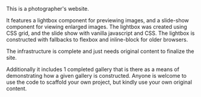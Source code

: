 This is a photographer's website.

It features a lightbox component for previewing images, and a slide-show component for viewing enlarged images. The lightbox was created using CSS grid, and the slide show with vanilla javascript and CSS. The lightbox is constructed with fallbacks to flexbox and inline-block for older browsers.

The infrastructure is complete and just needs original content to finalize the site.

Additionally it includes 1 completed gallery that is there as a means of demonstrating how a given gallery is constructed. Anyone is welcome to use the code to scaffold your own project, but kindly use your own original content.
